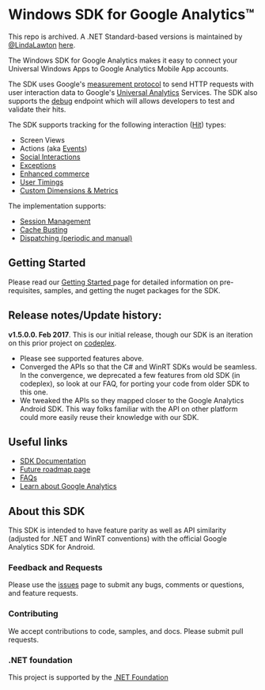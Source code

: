 # Windows SDK for Google Analytics&trade;

This repo is archived. A .NET Standard-based versions is maintained by [@LindaLawton](https://github.com/LindaLawton) [here](https://github.com/LindaLawton/google-analytics-dotnet-sdk).

The Windows SDK for Google Analytics makes it easy to connect your Universal Windows Apps to Google Analytics Mobile App accounts.  

The SDK uses Google's [measurement protocol](https://developers.google.com/analytics/devguides/collection/protocol/) to send HTTP requests with user interaction data to Google's [Universal Analytics](https://support.google.com/analytics/answer/2790010) Services. The SDK also supports the [debug](https://developers.google.com/analytics/devguides/collection/protocol/v1/validating-hits) endpoint which will allows developers to test and validate their hits.

The SDK supports tracking for the following interaction ([Hit](https://developers.google.com/analytics/devguides/collection/protocol/v1/parameters#t)) types:

- Screen Views 
- Actions (aka [Events](https://developers.google.com/analytics/devguides/collection/protocol/v1/parameters#events))
- [Social Interactions](https://developers.google.com/analytics/devguides/collection/protocol/v1/parameters#social) 
- [Exceptions](https://developers.google.com/analytics/devguides/collection/protocol/v1/parameters#exception)
- [Enhanced commerce](https://developers.google.com/analytics/devguides/collection/protocol/v1/parameters#enhanced-ecomm) 
- [User Timings](https://developers.google.com/analytics/devguides/collection/protocol/v1/parameters#timing) 
- [Custom Dimensions & Metrics](https://developers.google.com/analytics/devguides/collection/protocol/v1/parameters#customs) 
 
The implementation supports:

- [Session Management](https://developers.google.com/analytics/devguides/collection/protocol/v1/parameters#sc) 
- [Cache Busting](https://developers.google.com/analytics/devguides/collection/protocol/v1/parameters#z)  
- [Dispatching (periodic and manual)](https://developers.google.com/analytics/devguides/collection/protocol/v1/parameters#qt)  
 

## Getting Started 
Please read our [Getting Started ](https://github.com/dotnet/windows-sdk-for-google-analytics/wiki/Getting-Started) page for detailed information on pre-requisites, samples, and getting the nuget packages for the SDK.  

 
## Release notes/Update history:
**v1.5.0.0. Feb 2017**. This is our initial release, though our SDK is an iteration on this prior project on [codeplex](http://googleanalyticssdk.codeplex.com/). 
- Please see supported features above.  
- Converged the APIs so that the C# and WinRT SDKs would be seamless. In the convergence, we deprecated a few features from old SDK (in codeplex), so look at our FAQ, for porting your code from older SDK to this one. 
- We tweaked the APIs so they mapped closer to the Google Analytics Android SDK. This way folks familiar with the API on other platform could more easily reuse their knowledge with our SDK. 
 
## Useful links 
- [SDK Documentation](https://github.com/dotnet/windows-sdk-for-google-analytics/wiki/Documentation)
- [Future roadmap page](https://github.com/dotnet/windows-sdk-for-google-analytics/wiki/Roadmap)
- [FAQs](https://github.com/dotnet/windows-sdk-for-google-analytics/wiki/FAQ) 
- [Learn about Google Analytics](https://developers.google.com/analytics/)

## About this SDK
This SDK is intended to have feature parity as well as API similarity (adjusted for .NET and WinRT conventions) with the official Google Analytics SDK for Android.  

### Feedback and Requests 
Please use the [issues](https://github.com/dotnet/windows-sdk-for-google-analytics/issues) page to submit any bugs, comments or questions, and feature requests.  

### Contributing 
We accept contributions to code, samples, and docs. Please submit pull requests.
 
### .NET foundation
This project is supported by the [.NET Foundation](https://dotnetfoundation.org/)
